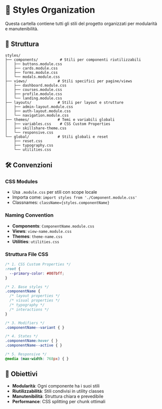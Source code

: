 # 🎨 Styles Organization

Questa cartella contiene tutti gli stili del progetto organizzati per modularità e manutenibilità.

## 📁 Struttura

```
styles/
├── components/          # Stili per componenti riutilizzabili
│   ├── buttons.module.css
│   ├── cards.module.css
│   ├── forms.module.css
│   └── modals.module.css
├── views/              # Stili specifici per pagine/views
│   ├── dashboard.module.css
│   ├── courses.module.css
│   ├── profile.module.css
│   └── landing.module.css
├── layouts/            # Stili per layout e strutture
│   ├── admin-layout.module.css
│   ├── auth-layout.module.css
│   └── navigation.module.css
├── themes/             # Temi e variabili globali
│   ├── variables.css    # CSS Custom Properties
│   ├── skillshare-theme.css
│   └── responsive.css
└── global/             # Stili globali e reset
    ├── reset.css
    ├── typography.css
    └── utilities.css
```

## 🛠️ Convenzioni

### CSS Modules
- Usa `.module.css` per stili con scope locale
- Importa come: `import styles from './Component.module.css'`
- Classnames: `className={styles.componentName}`

### Naming Convention
- **Components**: `ComponentName.module.css`
- **Views**: `view-name.module.css` 
- **Themes**: `theme-name.css`
- **Utilities**: `utilities.css`

### Struttura File CSS
```css
/* 1. CSS Custom Properties */
:root {
  --primary-color: #007bff;
}

/* 2. Base styles */
.componentName {
  /* layout properties */
  /* visual properties */
  /* typography */
  /* interactions */
}

/* 3. Modifiers */
.componentName--variant { }

/* 4. States */
.componentName:hover { }
.componentName--active { }

/* 5. Responsive */
@media (max-width: 768px) { }
```

## 🎯 Obiettivi
- **Modularità**: Ogni componente ha i suoi stili
- **Riutilizzabilità**: Stili condivisi in utility classes  
- **Manutenibilità**: Struttura chiara e prevedibile
- **Performance**: CSS splitting per chunk ottimali
